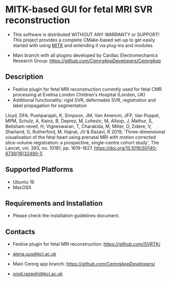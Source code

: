MITK-based GUI for fetal MRI SVR reconstruction 
=======================================

- This software is distributed WITHOUT ANY WARRANTY or SUPPORT! This project provides a complete CMake-based set-up to get easily started with using [MITK](http://www.mitk.org) and extending it via plug-ins and modules.

- Main branch with all plugins developed by Cardiac Electromechanics Research Group: https://github.com/CemrgAppDevelopers/CemrgApp 


Description 
------------------------------------------

- Festive plugin for fetal MRI reconstruction currently used for fetal CMR processing at Evelina London Children's Hospital (London, UK)
- Additional functionality: rigid SVR, deformable SVR, registration and label propagation for segmentation

Lloyd, DFA, Pushparajah, K, Simpson, JM, Van Amerom, JFP, Van Poppel, MPM, Schulz, A, Kainz, B, Deprez, M, Lohezic, M, Allsop, J, Mathur, S, Bellsham-revell, H, Vigneswaran, T, Charakida, M, Miller, O, Zidere, V, Sharland, G, Rutherford, M, Hajnal, JV & Razavi, R 2019, 'Three-dimensional visualisation of the fetal heart using prenatal MRI with motion corrected slice-volume registration: a prospective, single-centre cohort study', The Lancet, vol. 393, no. 10181, pp. 1619-1627. https://doi.org/10.1016/S0140-6736(18)32490-5


Supported Platforms
------------------------------------------
- Ubuntu 16
- MacOSX 


Requirements and Installation 
------------------------------------------
- Please check the installation guidelines document. 


Contacts
------------------------------------------
- Festive plugin for fetal MRI reconstruction: https://github.com/SVRTK/
- alena.uus@kcl.ac.uk

- Main Cemrg app branch: https://github.com/CemrgAppDevelopers/
- orod.razeghi@kcl.ac.uk

